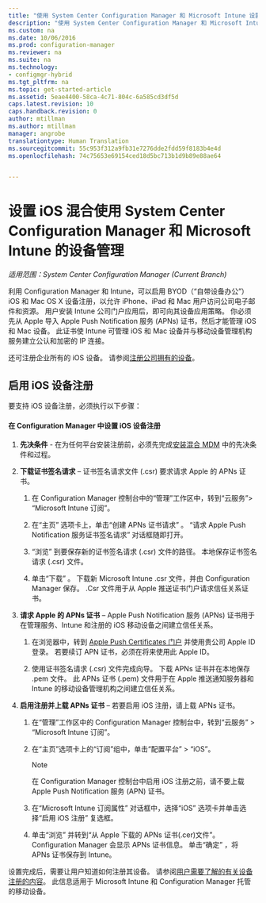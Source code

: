 ```yaml
---
title: "使用 System Center Configuration Manager 和 Microsoft Intune 设置 iOS 和 Mac 混合设备管理 | Microsoft Docs"
description: "使用 System Center Configuration Manager 和 Microsoft Intune 设置 iOS 设备管理。"
ms.custom: na
ms.date: 10/06/2016
ms.prod: configuration-manager
ms.reviewer: na
ms.suite: na
ms.technology:
- configmgr-hybrid
ms.tgt_pltfrm: na
ms.topic: get-started-article
ms.assetid: 5eae4400-58ca-4c71-804c-6a585cd3df5d
caps.latest.revision: 10
caps.handback.revision: 0
author: mtillman
ms.author: mtillman
manager: angrobe
translationtype: Human Translation
ms.sourcegitcommit: 55c953f312a9fb31e7276dde2fdd59f8183b4e4d
ms.openlocfilehash: 74c75653e69154ced18d5bc713b1d9b89e88ae64


---
```

# <a name="set-up-ios-hybrid-device-management-with-system-center-configuration-manager-and-microsoft-intune"></a>设置 iOS 混合使用 System Center Configuration Manager 和 Microsoft Intune 的设备管理

*适用范围：System Center Configuration Manager (Current Branch)*

利用 Configuration Manager 和 Intune，可以启用 BYOD（“自带设备办公”）iOS 和 Mac OS X 设备注册，以允许 iPhone、iPad 和 Mac 用户访问公司电子邮件和资源。 用户安装 Intune 公司门户应用后，即可向其设备应用策略。 你必须先从 Apple 导入 Apple Push Notification 服务 (APNs) 证书，然后才能管理 iOS 和 Mac 设备。 此证书使 Intune 可管理 iOS 和 Mac 设备并与移动设备管理机构服务建立公认和加密的 IP 连接。  

 还可注册企业所有的 iOS 设备。  请参阅[注册公司拥有的设备](enroll-company-owned-devices.md)。  

## <a name="enable-ios-device-enrollment"></a>启用 iOS 设备注册  
 要支持 iOS 设备注册，必须执行以下步骤：  

#### <a name="set-up-ios-device-enrollment-in-configuration-manager"></a>在 Configuration Manager 中设置 iOS 设备注册  

1.  **先决条件** - 在为任何平台安装注册前，必须先完成[安装混合 MDM](setup-hybrid-mdm.md) 中的先决条件和过程。    

2.  **下载证书签名请求** – 证书签名请求文件 (.csr) 要求请求 Apple 的 APNs 证书。  

    1.  在 Configuration Manager 控制台中的“管理”工作区中，转到“云服务”> “Microsoft Intune 订阅”。  

    2.  在“主页”  选项卡上，单击“创建 APNs 证书请求” 。 “请求 Apple Push Notification 服务证书签名请求”  对话框随即打开。  

    3.  “浏览” 到要保存新的证书签名请求 (.csr) 文件的路径。 本地保存证书签名请求 (.csr) 文件。  

    4.  单击“下载” 。 下载新 Microsoft Intune .csr 文件，并由 Configuration Manager 保存。 .Csr 文件用于从 Apple 推送证书门户请求信任关系证书。  

3.  **请求 Apple 的 APNs 证书** – Apple Push Notification 服务 (APNs) 证书用于在管理服务、Intune 和注册的 iOS 移动设备之间建立信任关系。  

    1.  在浏览器中，转到 [Apple Push Certificates 门户](http://go.microsoft.com/fwlink/?LinkId=269844) 并使用贵公司 Apple ID 登录。 若要续订 APN 证书，必须在将来使用此 Apple ID。  

    2.  使用证书签名请求 (.csr) 文件完成向导。 下载 APNs 证书并在本地保存 .pem 文件。 此 APNs 证书 (.pem) 文件用于在 Apple 推送通知服务器和 Intune 的移动设备管理机构之间建立信任关系。  

4.  **启用注册并上载 APNs 证书** – 若要启用 iOS 注册，请上载 APNs 证书。  

    1.  在“管理”工作区中的 Configuration Manager 控制台中，转到“云服务” > “Microsoft Intune 订阅”。  

    2.  在“主页”选项卡上的“订阅”组中，单击“配置平台” > “iOS”。  

        > [!NOTE]  
        >  在 Configuration Manager 控制台中启用 iOS 注册之前，请不要上载 Apple Push Notification 服务 (APN) 证书。  

    3.  在“Microsoft Intune 订阅属性”  对话框中，选择“iOS”  选项卡并单击选择“启用 iOS 注册”  复选框。  

    4.  单击“浏览” 并转到“从 Apple 下载的 APNs 证书(.cer)文件”。 Configuration Manager 会显示 APNs 证书信息。 单击“确定”  ，将 APNs 证书保存到 Intune。  

 设置完成后，需要让用户知道如何注册其设备。 请参阅[用户需要了解的有关设备注册的内容](https://docs.microsoft.com/intune/deploy-use/what-to-tell-your-end-users-about-using-microsoft-intune)。 此信息适用于 Microsoft Intune 和 Configuration Manager 托管的移动设备。



<!--HONumber=Dec16_HO3-->


